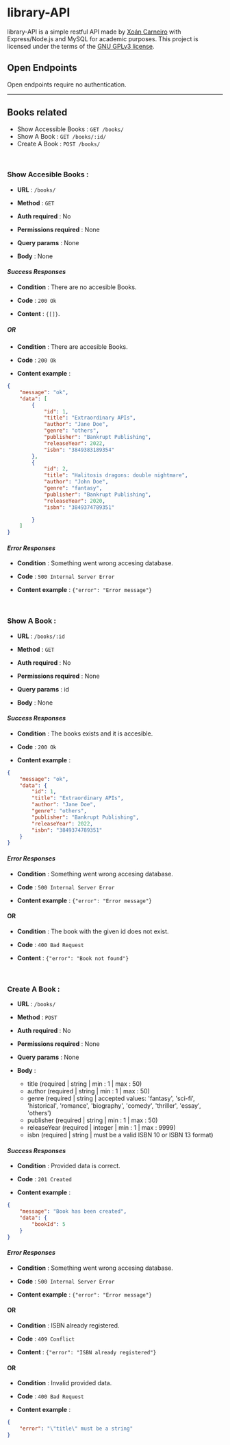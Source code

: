 # library-API

library-API is a simple restful API made by [Xoán Carneiro](https://github.com/xocarva) with Express/Node.js and MySQL for academic purposes. This project is licensed under the terms of the [GNU GPLv3 license](https://www.gnu.org/licenses/gpl-3.0.en.html).

## Open Endpoints

Open endpoints require no authentication.

---



## Books related

* Show Accessible Books : `GET /books/`
* Show A Book : `GET /books/:id/`
* Create A Book : `POST /books/`

&nbsp;

### Show Accesible Books :


- **URL** : `/books/`

- **Method** : `GET`

- **Auth required** : No

- **Permissions required** : None

- **Query params** : None

- **Body** : None


#### _Success Responses_


- **Condition** : There are no accesible Books.

- **Code** : `200 Ok`

- **Content** : `{[]}`.

##### OR

- **Condition** : There are accesible Books.

- **Code** : `200 Ok`

- **Content example** :

```json
{
    "message": "ok",
    "data": [
        {
            "id": 1,
            "title": "Extraordinary APIs",
            "author": "Jane Doe",
            "genre": "others",
            "publisher": "Bankrupt Publishing",
            "releaseYear": 2022,
            "isbn": "3849383189354"
        },
        {
            "id": 2,
            "title": "Halitosis dragons: double nightmare",
            "author": "John Doe",
            "genre": "fantasy",
            "publisher": "Bankrupt Publishing",
            "releaseYear": 2020,
            "isbn": "3849374789351"

        }
    ]
}
```

#### _Error Responses_


- **Condition** : Something went wrong accesing database.

- **Code** : `500 Internal Server Error`

- **Content example** : `{"error": "Error message"}`

&nbsp;
### Show A Book :


- **URL** : `/books/:id`

- **Method** : `GET`

- **Auth required** : No

- **Permissions required** : None

- **Query params** : id

- **Body** : None


#### _Success Responses_


- **Condition** : The books exists and it is accesible.

- **Code** : `200 Ok`

- **Content example** :

```json
{
    "message": "ok",
    "data": {
        "id": 1,
        "title": "Extraordinary APIs",
        "author": "Jane Doe",
        "genre": "others",
        "publisher": "Bankrupt Publishing",
        "releaseYear": 2022,
        "isbn": "3849374789351"
    }
}
```

#### _Error Responses_


- **Condition** : Something went wrong accesing database.

- **Code** : `500 Internal Server Error`

- **Content example** : `{"error": "Error message"}`

#### OR

- **Condition** : The book with the given id does not exist.

- **Code** : `400 Bad Request`

- **Content** : `{"error": "Book not found"}`

&nbsp;
### Create A Book :


- **URL** : `/books/`

- **Method** : `POST`

- **Auth required** : No

- **Permissions required** : None

- **Query params** : None

- **Body** :
    - title (required  | string | min : 1 | max : 50)
    - author (required  | string | min : 1 | max : 50)
    - genre (required  | string | accepted values: 'fantasy', 'sci-fi', 'historical', 'romance', 'biography', 'comedy', 'thriller', 'essay', 'others')
    - publisher (required  | string | min : 1 | max : 50)
    - releaseYear (required  | integer | min : 1 | max : 9999)
    - isbn (required | string | must be a valid ISBN 10 or ISBN 13 format)


#### _Success Responses_


- **Condition** : Provided data is correct.

- **Code** : `201 Created`

- **Content example** :

```json
{
    "message": "Book has been created",
    "data": {
        "bookId": 5
    }
}
```

#### _Error Responses_


- **Condition** : Something went wrong accesing database.

- **Code** : `500 Internal Server Error`

- **Content example** : `{"error": "Error message"}`

#### OR

- **Condition** : ISBN already registered.

- **Code** : `409 Conflict`

- **Content** : `{"error": "ISBN already registered"}`


#### OR

- **Condition** : Invalid provided data.

- **Code** : `400 Bad Request`

- **Content example** :

```json
{
    "error": "\"title\" must be a string"
}
```

